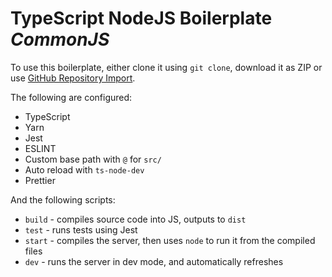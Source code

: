 # TypeScript NodeJS Boilerplate *CommonJS*

To use this boilerplate, either clone it using `git clone`, download it as ZIP or use [GitHub Repository Import](https://github.com/new/import).

The following are configured:

- TypeScript
- Yarn
- Jest
- ESLINT
- Custom base path with `@` for `src/`
- Auto reload with `ts-node-dev`
- Prettier


And the following scripts:

- `build` - compiles source code into JS, outputs to `dist`
- `test` - runs tests using Jest
- `start` - compiles the server, then uses `node` to run it from the compiled files
- `dev` - runs the server in dev mode, and automatically refreshes

